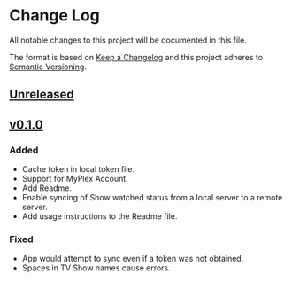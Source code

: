 # Change Log
All notable changes to this project will be documented in this file.

The format is based on [Keep a Changelog](http://keepachangelog.com/)
and this project adheres to [Semantic Versioning](http://semver.org/).

## [Unreleased]

## [v0.1.0]
### Added
- Cache token in local token file.
- Support for MyPlex Account.
- Add Readme.
- Enable syncing of Show watched status from a local server to a remote server.
- Add usage instructions to the Readme file.

### Fixed
- App would attempt to sync even if a token was not obtained.
- Spaces in TV Show names cause errors.

[unreleased]: https://github.com/danstis/Plex-Sync/compare/v0.1.0...HEAD
[v0.1.0]: https://github.com/danstis/Plex-Sync/compare/v0.0.1...v0.1.0
